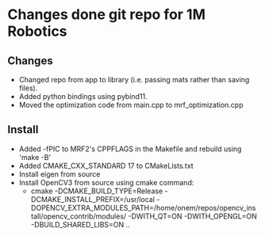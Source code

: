 # Changes done git repo for 1M Robotics 

## Changes
* Changed repo from app to library (i.e. passing mats rather than saving files). 
* Added python bindings using pybind11. 
* Moved the optimization code from main.cpp to mrf_optimization.cpp

## Install 
* Added -fPIC to MRF2's CPPFLAGS in the Makefile and rebuild using 'make -B'
* Added CMAKE_CXX_STANDARD 17 to CMakeLists.txt 
* Install eigen from source 
* Install OpenCV3 from source using cmake command:
    * cmake -DCMAKE_BUILD_TYPE=Release -DCMAKE_INSTALL_PREFIX=/usr/local -DOPENCV_EXTRA_MODULES_PATH=/home/onem/repos/opencv_install/opencv_contrib/modules/ -DWITH_QT=ON -DWITH_OPENGL=ON  -DBUILD_SHARED_LIBS=ON .. 
